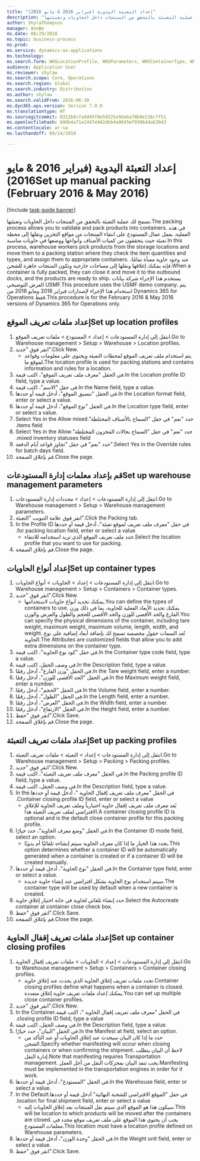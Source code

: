 ```yaml
--- 
title: "إعداد التعبئة اليدوية (فبراير 2016 & مايو 2016)"
description: "تسمح لك عملية التعبئة بالتحقق من المنتجات داخل الحاويات وتعبئتها."
author: ShylaThompson
manager: AnnBe
ms.date: 08/29/2018
ms.topic: business-process
ms.prod: 
ms.service: dynamics-ax-applications
ms.technology: 
ms.search.form: WHSLocationProfile, WHSParameters, WHSContainerType, WHSPackProfile, WHSCloseContainerProfile, InventLocationIdLookup, UnitOfMeasureLookup
audience: Application User
ms.reviewer: shylaw
ms.search.scope: Core, Operations
ms.search.region: Global
ms.search.industry: Distribution
ms.author: shylaw
ms.search.validFrom: 2016-06-30
ms.dyn365.ops.version: Version 7.0.0
ms.translationtype: HT
ms.sourcegitcommit: 0312b8cfadd45f8e59225e9daba78b9e216cff51
ms.openlocfilehash: b90b4a71e2447e942dbb4a9645ef93064da630d3
ms.contentlocale: ar-sa
ms.lasthandoff: 09/14/2018

---
```

# <a name="set-up-manual-packing-february-2016--may-2016"></a><span data-ttu-id="7c322-103">إعداد التعبئة اليدوية (فبراير 2016 & مايو 2016)</span><span class="sxs-lookup"><span data-stu-id="7c322-103">Set up manual packing (February 2016 & May 2016)</span></span>

[!include [task guide banner](../../includes/task-guide-banner.md)]

<span data-ttu-id="7c322-104">تسمح لك عملية التعبئة بالتحقق من المنتجات داخل الحاويات وتعبئتها.</span><span class="sxs-lookup"><span data-stu-id="7c322-104">The packing process allows you to validate and pack products into containers.</span></span> <span data-ttu-id="7c322-105">في هذه العملية، يعمل عمال المستودع على انتقاء المنتجات من مواقع التخزين ونقلها إلى محطة تعبئة حيث يتحققون من كميات الأصناف وأنواعها ووضعها في حاويات مناسبة.</span><span class="sxs-lookup"><span data-stu-id="7c322-105">In this process, warehouse workers pick products from the storage locations and move them to a packing station where they check the item quantities and types, and assign them to appropriate containers.</span></span> <span data-ttu-id="7c322-106">عند وجود حاوية معبأة تمامًا، فإنه يمكنك إغلاقها ونقلها إلى مساحات خارجية وتكون المنتجات جاهزة للشحن.</span><span class="sxs-lookup"><span data-stu-id="7c322-106">When a container is fully packed, they can close it and move it to the outbound docks, and the products are ready to ship.</span></span> <span data-ttu-id="7c322-107">يستخدم هذا الإجراء شركة بيانات العرض التوضيحي USMF.</span><span class="sxs-lookup"><span data-stu-id="7c322-107">This procedure uses the USMF demo company.</span></span> <span data-ttu-id="7c322-108">يتم استخدام هذا الإجراء لإصدارات فبراير 2016 ومايو 2016 من Dynamics 365 for Operations فقط.</span><span class="sxs-lookup"><span data-stu-id="7c322-108">This procedure is for the February 2016 & May 2016 versions of Dynamics 365 for Operations only.</span></span>


## <a name="set-up-location-profiles"></a><span data-ttu-id="7c322-109">إعداد ملفات تعريف الموقع</span><span class="sxs-lookup"><span data-stu-id="7c322-109">Set up location profiles</span></span>
1. <span data-ttu-id="7c322-110">انتقل إلى إدارة المستودعات‬ > إعداد > المستودع > ملفات تعريف الموقع‬.</span><span class="sxs-lookup"><span data-stu-id="7c322-110">Go to Warehouse management > Setup > Warehouse > Location profiles.</span></span>
2. <span data-ttu-id="7c322-111">انقر فوق "جديد".</span><span class="sxs-lookup"><span data-stu-id="7c322-111">Click New.</span></span>
    * <span data-ttu-id="7c322-112">يتم استخدام ملف تعريف الموقع لمحطات التعبئة ويحتوي على معلومات وقواعد لموقع ما.</span><span class="sxs-lookup"><span data-stu-id="7c322-112">The location profile is used for packing stations and contains information and rules for a location.</span></span>  
3. <span data-ttu-id="7c322-113">في الحقل "معرف ملف تعريف الموقع"، اكتب قيمة.</span><span class="sxs-lookup"><span data-stu-id="7c322-113">In the Location profile ID field, type a value.</span></span>
4. <span data-ttu-id="7c322-114">في حقل "الاسم"، اكتب قيمة.</span><span class="sxs-lookup"><span data-stu-id="7c322-114">In the Name field, type a value.</span></span>
5. <span data-ttu-id="7c322-115">في الحقل "تنسيق الموقع"، أدخل قيمة أو حددها.</span><span class="sxs-lookup"><span data-stu-id="7c322-115">In the Location format field, enter or select a value.</span></span>
6. <span data-ttu-id="7c322-116">في الحقل "نوع الموقع‬"، أدخل قيمة أو حددها.</span><span class="sxs-lookup"><span data-stu-id="7c322-116">In the Location type field, enter or select a value.</span></span>
7. <span data-ttu-id="7c322-117">حدد "نعم" في حقل "‏‫‏‫السماح بالأصناف المختلطة".</span><span class="sxs-lookup"><span data-stu-id="7c322-117">Select Yes in the Allow mixed items field.</span></span>
8. <span data-ttu-id="7c322-118">حدد "نعم" في حقل "‏‫‏‫السماح بحالات المخزون المختلطة".</span><span class="sxs-lookup"><span data-stu-id="7c322-118">Select Yes in the Allow mixed  inventory statuses field.</span></span>
9. <span data-ttu-id="7c322-119">حدد "نعم" في حقل "تجاوز قواعد أيام الدفعة".</span><span class="sxs-lookup"><span data-stu-id="7c322-119">Select Yes in the Override rules for batch days field.</span></span>
10. <span data-ttu-id="7c322-120">قم بإغلاق الصفحة.</span><span class="sxs-lookup"><span data-stu-id="7c322-120">Close the page.</span></span>

## <a name="set-up-warehouse-management-parameters"></a><span data-ttu-id="7c322-121">قم بإعداد معلمات إدارة المستودعات</span><span class="sxs-lookup"><span data-stu-id="7c322-121">Set up warehouse management parameters</span></span> 
1. <span data-ttu-id="7c322-122">انتقل إلى إدارة المستودعات > إعداد‬ > محددات إدارة المستودعات.</span><span class="sxs-lookup"><span data-stu-id="7c322-122">Go to Warehouse management > Setup > Warehouse management parameters.</span></span>
2. <span data-ttu-id="7c322-123">انقر فوق علامة التبويب "التعبئة".</span><span class="sxs-lookup"><span data-stu-id="7c322-123">Click the Packing tab.</span></span>
3. <span data-ttu-id="7c322-124">في حقل "‏‫معرف ملف تعريف لموقع تعبئة"، أدخل قيمة أو حددها.</span><span class="sxs-lookup"><span data-stu-id="7c322-124">In the Profile ID for packing location field, enter or select a value.</span></span>
    * <span data-ttu-id="7c322-125">حدد ملف تعريف الموقع الذي تريد استخدامه للانتقاء.</span><span class="sxs-lookup"><span data-stu-id="7c322-125">Select the location profile that you want to use for packing.</span></span>  
4. <span data-ttu-id="7c322-126">قم بإغلاق الصفحة.</span><span class="sxs-lookup"><span data-stu-id="7c322-126">Close the page.</span></span>

## <a name="set-up-container-types"></a><span data-ttu-id="7c322-127">إعداد أنواع الحاويات</span><span class="sxs-lookup"><span data-stu-id="7c322-127">Set up container types</span></span>
1. <span data-ttu-id="7c322-128">انتقل إلى إدارة المستودعات > إعداد > الحاويات > أنواع الحاويات.</span><span class="sxs-lookup"><span data-stu-id="7c322-128">Go to Warehouse management > Setup > Containers > Container types.</span></span>
2. <span data-ttu-id="7c322-129">انقر فوق "جديد".</span><span class="sxs-lookup"><span data-stu-id="7c322-129">Click New.</span></span>
    * <span data-ttu-id="7c322-130">يمكنك تحديد أنواع حاويات لاستخدامها.</span><span class="sxs-lookup"><span data-stu-id="7c322-130">You can define the types of containers to use.</span></span> <span data-ttu-id="7c322-131">يمكنك تحديد الأبعاد الفعلية للحاوية، بما في ذلك وزن الفارغ والحد الأقصى للوزن والحد الأقصى للحجم والطول والعرض والوزن.</span><span class="sxs-lookup"><span data-stu-id="7c322-131">You can specify the physical dimensions of the container, including tare weight, maximum weight, maximum volume, length, width, and weight.</span></span>  <span data-ttu-id="7c322-132">تُعد السمات حقول مخصصة تسمح لك بإضافة أبعاد إضافية على نوع الحاوية.</span><span class="sxs-lookup"><span data-stu-id="7c322-132">The Attributes are customized fields that allow you to add extra dimensions on the container type.</span></span>     
3. <span data-ttu-id="7c322-133">في حقل "كود نوع الحاوية"، اكتب قيمة.</span><span class="sxs-lookup"><span data-stu-id="7c322-133">In the Container type code field, type a value.</span></span>
4. <span data-ttu-id="7c322-134">في وصف الحقل، اكتب قيمة.</span><span class="sxs-lookup"><span data-stu-id="7c322-134">In the Description field, type a value.</span></span>
5. <span data-ttu-id="7c322-135">في الحقل "وزن الفارغ‬"، أدخل رقمًا.</span><span class="sxs-lookup"><span data-stu-id="7c322-135">In the Tare weight field, enter a number.</span></span>
6. <span data-ttu-id="7c322-136">في الحقل "الحد الأقصى للوزن"، أدخل رقمًا.</span><span class="sxs-lookup"><span data-stu-id="7c322-136">In the Maximum weight field, enter a number.</span></span>
7. <span data-ttu-id="7c322-137">في الحقل "الحجم‬"، أدخل رقمًا.</span><span class="sxs-lookup"><span data-stu-id="7c322-137">In the Volume field, enter a number.</span></span>
8. <span data-ttu-id="7c322-138">في الحقل "الطول"، أدخل رقمًا.</span><span class="sxs-lookup"><span data-stu-id="7c322-138">In the Length field, enter a number.</span></span>
9. <span data-ttu-id="7c322-139">في الحقل "العرض"، أدخل رقمًا.</span><span class="sxs-lookup"><span data-stu-id="7c322-139">In the Width field, enter a number.</span></span>
10. <span data-ttu-id="7c322-140">في الحقل "الارتفاع"، أدخل رقمًا.</span><span class="sxs-lookup"><span data-stu-id="7c322-140">In the Height field, enter a number.</span></span>
11. <span data-ttu-id="7c322-141">انقر فوق "حفظ".</span><span class="sxs-lookup"><span data-stu-id="7c322-141">Click Save.</span></span>
12. <span data-ttu-id="7c322-142">قم بإغلاق الصفحة.</span><span class="sxs-lookup"><span data-stu-id="7c322-142">Close the page.</span></span>

## <a name="set-up-packing-profiles"></a><span data-ttu-id="7c322-143">إعداد ملفات تعريف التعبئة</span><span class="sxs-lookup"><span data-stu-id="7c322-143">Set up packing profiles</span></span>
1. <span data-ttu-id="7c322-144">انتقل إلى إدارة المستودعات > إعداد > التعبئة > ملفات تعريف التعبئة.</span><span class="sxs-lookup"><span data-stu-id="7c322-144">Go to Warehouse management > Setup > Packing > Packing profiles.</span></span>
2. <span data-ttu-id="7c322-145">انقر فوق "جديد".</span><span class="sxs-lookup"><span data-stu-id="7c322-145">Click New.</span></span>
3. <span data-ttu-id="7c322-146">في الحقل "معرف ملف تعريف التعبئة"، اكتب قيمة.</span><span class="sxs-lookup"><span data-stu-id="7c322-146">In the Packing profile ID field, type a value.</span></span>
4. <span data-ttu-id="7c322-147">في وصف الحقل، اكتب قيمة.</span><span class="sxs-lookup"><span data-stu-id="7c322-147">In the Description field, type a value.</span></span>
5. <span data-ttu-id="7c322-148">في الحقل "‏‫معرف ملف تعريف إقفال الحاوية "، أدخل قيمة أو حددها.</span><span class="sxs-lookup"><span data-stu-id="7c322-148">In the Container closing profile ID field, enter or select a value.</span></span>
    * <span data-ttu-id="7c322-149">يُعد معرف ملف تعريف إقفال حاوية اختيارياً وملف تعريف الحاوية للإغلاق الافتراضي لملف تعريف التعبئة هذا.</span><span class="sxs-lookup"><span data-stu-id="7c322-149">A container closing profile ID is optional and is the default close container profile for this packing profile.</span></span>  
6. <span data-ttu-id="7c322-150">في الحقل "وضع معرف الحاوية"، حدد خيارًا.</span><span class="sxs-lookup"><span data-stu-id="7c322-150">In the Container ID mode field, select an option.</span></span>
    * <span data-ttu-id="7c322-151">يحدد هذا الخيار ما إذا كان معرف الحاوية سيتم إنشاءه تلقائيًا أم يدويًا.</span><span class="sxs-lookup"><span data-stu-id="7c322-151">This option determines whether a container ID will be automatically generated when a container is created or if a container ID will be created manually.</span></span>  
7. <span data-ttu-id="7c322-152">في الحقل "نوع الحاوية"، أدخل قيمة أو حددها.</span><span class="sxs-lookup"><span data-stu-id="7c322-152">In the Container type field, enter or select a value.</span></span>
    * <span data-ttu-id="7c322-153">سيتم استخدام نوع الحاوية بشكل افتراضي عند إنشاء حاوية جديدة.</span><span class="sxs-lookup"><span data-stu-id="7c322-153">The container type will be used by default when a new container is created.</span></span>  
8. <span data-ttu-id="7c322-154">حدد إنشاء تلقائي لحاوية في خانة اختيار إغلاق حاوية.</span><span class="sxs-lookup"><span data-stu-id="7c322-154">Select the Autocreate container at container close check box.</span></span>
9. <span data-ttu-id="7c322-155">انقر فوق "حفظ".</span><span class="sxs-lookup"><span data-stu-id="7c322-155">Click Save.</span></span>
10. <span data-ttu-id="7c322-156">قم بإغلاق الصفحة.</span><span class="sxs-lookup"><span data-stu-id="7c322-156">Close the page.</span></span>

## <a name="set-up-container-closing-profiles"></a><span data-ttu-id="7c322-157">إعداد ملفات تعريف إقفال الحاوية</span><span class="sxs-lookup"><span data-stu-id="7c322-157">Set up container closing profiles</span></span>
1. <span data-ttu-id="7c322-158">انتقل إلى إدارة المستودعات > إعداد > الحاويات > ملفات تعريف إقفال الحاوية‬.</span><span class="sxs-lookup"><span data-stu-id="7c322-158">Go to Warehouse management > Setup > Containers > Container closing profiles.</span></span>
    * <span data-ttu-id="7c322-159">تحدد ملفات تعريف إغلاق الحاوية الذي يحدث عند إغلاق حاوية.</span><span class="sxs-lookup"><span data-stu-id="7c322-159">Container closing profiles define what happens when a container is closed.</span></span> <span data-ttu-id="7c322-160">يمكنك إعداد ملفات تعريف حاوية إغلاق متعددة.</span><span class="sxs-lookup"><span data-stu-id="7c322-160">You can set up multiple close container profiles.</span></span>       
2. <span data-ttu-id="7c322-161">انقر فوق "جديد".</span><span class="sxs-lookup"><span data-stu-id="7c322-161">Click New.</span></span>
3. <span data-ttu-id="7c322-162">في الحقل "‏‫معرف ملف تعريف إقفال الحاوية "، اكتب قيمة.</span><span class="sxs-lookup"><span data-stu-id="7c322-162">In the Container closing profile ID field, type a value.</span></span>
4. <span data-ttu-id="7c322-163">في وصف الحقل، اكتب قيمة.</span><span class="sxs-lookup"><span data-stu-id="7c322-163">In the Description field, type a value.</span></span>
5. <span data-ttu-id="7c322-164">في الحقل "البيان"، حدد خيارًا.</span><span class="sxs-lookup"><span data-stu-id="7c322-164">In the Manifest at field, select an option.</span></span>
    * <span data-ttu-id="7c322-165">حدد ما إذا كان البيان سيحدث عند إغلاق الحاويات أو عند التأكد من الشحن.</span><span class="sxs-lookup"><span data-stu-id="7c322-165">Specify whether manifesting will occur when closing containers or when confirming the shipment.</span></span> <span data-ttu-id="7c322-166">لاحظ أن البيان يتطلب إدارة النقل.</span><span class="sxs-lookup"><span data-stu-id="7c322-166">Note that manifesting requires Transportation management.</span></span> <span data-ttu-id="7c322-167">يجب تنفذ البيان بمحركات النقل من أجل العمل.</span><span class="sxs-lookup"><span data-stu-id="7c322-167">Manifesting must be implemented in the transportation engines in order for it work.</span></span>  
6. <span data-ttu-id="7c322-168">في الحقل "المستودع"، أدخل قيمة أو حددها.</span><span class="sxs-lookup"><span data-stu-id="7c322-168">In the Warehouse field, enter or select a value.</span></span>
7. <span data-ttu-id="7c322-169">في حقل "‏‫‏‫الموقع الافتراضي للشحنة النهائية‬" أدخل قيمة أو حددها.</span><span class="sxs-lookup"><span data-stu-id="7c322-169">In the Default location for final shipment field, enter or select a value.</span></span>
    * <span data-ttu-id="7c322-170">سيكون هذا هو الموقع الذي سيتم نقل المنتجات بعد إغلاق الحاويات إليه.</span><span class="sxs-lookup"><span data-stu-id="7c322-170">This will be location to which products will be moved after the containers are closed.</span></span> <span data-ttu-id="7c322-171">يجب أن يحتوي هذا الموقع على ملف تعريف موقع محدد في معلمات المستودع.</span><span class="sxs-lookup"><span data-stu-id="7c322-171">This location must have a location profile defined on Warehouse parameters.</span></span>  
8. <span data-ttu-id="7c322-172">في الحقل "وحدة الوزن"، أدخل قيمة أو حددها.</span><span class="sxs-lookup"><span data-stu-id="7c322-172">In the Weight unit field, enter or select a value.</span></span>
9. <span data-ttu-id="7c322-173">انقر فوق "حفظ".</span><span class="sxs-lookup"><span data-stu-id="7c322-173">Click Save.</span></span>


